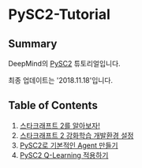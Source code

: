 # PySC2-Tutorial

## Summary
DeepMind의 [PySC2]() 튜토리얼입니다.

최종 업데이트는 '2018.11.18'입니다.

## Table of Contents
1. [스타크래프트 2를 알아보자!](https://donggeun.eu/37)
2. [스타크래프트 2 강화학습 개발환경 설정](https://donggeun.eu/38)
3. [PySC2로 기본적인 Agent 만들기](https://donggeun.eu/39)
4. [PySC2 Q-Learning 적용하기](https://donggeun.eu/40)
